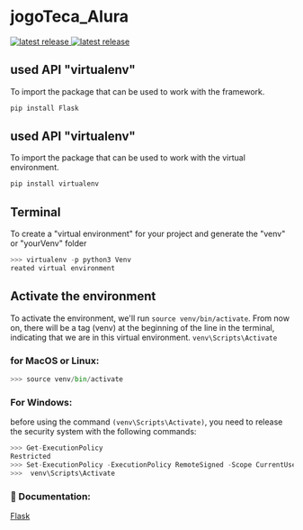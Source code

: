 # jogoTeca_Alura

<a href="https://pypi.org/project/Flask/">
  <img src="https://img.shields.io/badge/Flask-v2.3.2-blue" alt="latest release" />
</a>

<a href="https://pypi.org/project/virtualenv/">
  <img src="https://img.shields.io/badge/virtualenv-v20.23.0-blue" alt="latest release" />
</a>

<br>

## used API "virtualenv"
To import the package that can be used to work with the framework.

```sh
pip install Flask
```


## used API "virtualenv"
To import the package that can be used to work with the virtual environment.

```sh
pip install virtualenv
```

## Terminal
To create a "virtual environment" for your project and generate the "venv" or "yourVenv" folder
```python
>>> virtualenv -p python3 Venv
reated virtual environment
```

## Activate the environment
To activate the environment, we'll run `source venv/bin/activate`. From now on, there will be a tag (venv) at the beginning of the line in the terminal, indicating that we are in this virtual environment.
`venv\Scripts\Activate`

### for MacOS or Linux:
```python
>>> source venv/bin/activate
```

### For Windows: 
before using the command `(venv\Scripts\Activate)`, you need to release the security system with the following commands:
```python
>>> Get-ExecutionPolicy 
Restricted
>>> Set-ExecutionPolicy -ExecutionPolicy RemoteSigned -Scope CurrentUser
>>>  venv\Scripts\Activate
```
### 📖 Documentation: <br>
[Flask](https://flask.palletsprojects.com/en/2.3.x/) <br>
